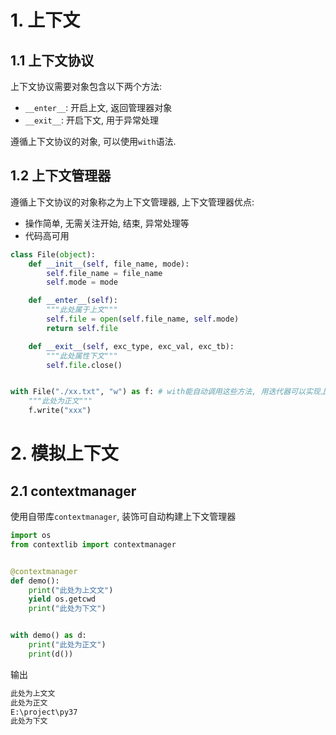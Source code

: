 # 1. 上下文

## 1.1 上下文协议

上下文协议需要对象包含以下两个方法:

* `__enter__`: 开启上文, 返回管理器对象
* `__exit__`: 开启下文, 用于异常处理

遵循上下文协议的对象, 可以使用`with`语法.

## 1.2 上下文管理器

遵循上下文协议的对象称之为上下文管理器, 上下文管理器优点:

* 操作简单, 无需关注开始, 结束, 异常处理等
* 代码高可用

```python
class File(object):
    def __init__(self, file_name, mode):
        self.file_name = file_name
        self.mode = mode

    def __enter__(self):
        """此处属于上文"""
        self.file = open(self.file_name, self.mode)
        return self.file

    def __exit__(self, exc_type, exc_val, exc_tb):
        """此处属性下文"""
        self.file.close()


with File("./xx.txt", "w") as f: # with能自动调用这些方法, 用迭代器可以实现上下文管理,需要用with
    """此处为正文"""
    f.write("xxx")
```

# 2. 模拟上下文

## 2.1 contextmanager

使用自带库`contextmanager`, 装饰可自动构建上下文管理器

```python
import os
from contextlib import contextmanager


@contextmanager
def demo():
    print("此处为上文文")
    yield os.getcwd
    print("此处为下文")


with demo() as d:
    print("此处为正文")
    print(d())
```

输出

```python
此处为上文文
此处为正文
E:\project\py37
此处为下文
```



